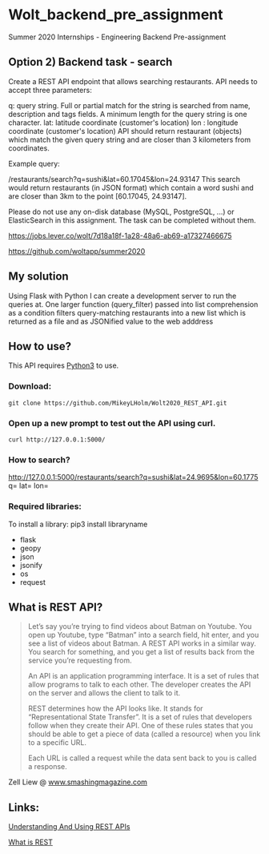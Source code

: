 # Wolt_backend_pre_assignment
Summer 2020 Internships - Engineering Backend Pre-assignment

## Option 2) Backend task - search
Create a REST API endpoint that allows searching restaurants. API needs to accept three parameters:

q: query string. Full or partial match for the string is searched from name, description and tags fields. A minimum length for the query string is one character.
lat: latitude coordinate (customer's location)
lon : longitude coordinate (customer's location)
API should return restaurant (objects) which match the given query string and are closer than 3 kilometers from coordinates.

Example query:

/restaurants/search?q=sushi&lat=60.17045&lon=24.93147
This search would return restaurants (in JSON format) which contain a word sushi and are closer than 3km to the point [60.17045, 24.93147].

Please do not use any on-disk database (MySQL, PostgreSQL, ...) or ElasticSearch in this assignment. The task can be completed without them.

https://jobs.lever.co/wolt/7d18a18f-1a28-48a6-ab69-a17327466675

https://github.com/woltapp/summer2020

## My solution

Using Flask with Python I can create a development server to run the queries at.
One larger function (query_filter) passed into list comprehension as a condition filters query-matching restaurants into a new list which is returned as a file and as JSONified value to the web adddress

## How to use?

This API requires [Python3](https://realpython.com/installing-python/) to use.

### Download:
```git clone https://github.com/MikeyLHolm/Wolt2020_REST_API.git```

### Open up a new prompt to test out the API using curl.
```curl http://127.0.0.1:5000/```

### How to search?

http://127.0.0.1:5000/restaurants/search?q=sushi&lat=24.9695&lon=60.1775
q=
lat=
lon=

### Required libraries:

To install a library: pip3 install libraryname
* flask
* geopy
* json
* jsonify
* os
* request

## What is REST API?

>Let’s say you’re trying to find videos about Batman on Youtube. You open up Youtube, type “Batman” into a search field, hit enter, and you see a list of videos about Batman. A REST API works in a similar way. You search for something, and you get a list of results back from the service you’re requesting from.
>
>An API is an application programming interface. It is a set of rules that allow programs to talk to each other. The developer creates the API on the server and allows the client to talk to it.
>
>REST determines how the API looks like. It stands for “Representational State Transfer”. It is a set of rules that developers follow when they create their API. One of these rules states that you should be able to get a piece of data (called a resource) when you link to a specific URL.
>
>Each URL is called a request while the data sent back to you is called a response.

Zell Liew @ www.smashingmagazine.com 

## Links:

[Understanding And Using REST APIs](https://www.smashingmagazine.com/2018/01/understanding-using-rest-api/)

[What is REST](https://en.wikipedia.org/wiki/Representational_state_transfer)
